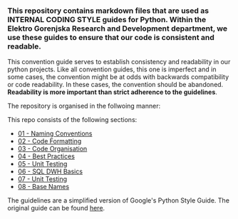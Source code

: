 ### This repository contains markdown files that are used as **INTERNAL CODING STYLE** guides for Python. Within the Elektro Gorenjska Research and Development department, we use these guides to ensure that our code is consistent and readable.

This convention guide serves to establish consistency and readability in our python projects. Like all convention guides, this one is imperfect and in some cases, the convention might be at odds with backwards compatibility or code readability. In these cases, the convention should be abandoned. **Readability is more important than strict adherence to the guidelines**.

The repository is organised in the follwoing manner:

This repo consists of the following sections:

- [01 - Naming Conventions](01_naming_convention.md)
- [02 - Code Formatting](02_code_formatting.md)
- [03 - Code Organisation](03_code_organisation.md)
- [04 - Best Practices](04_best_practices.md)
- [05 - Unit Testing](05_unit_testing.md)
- [06 - SQL DWH Basics](06_SQL_DWH_basics.md)
- [07 - Unit Testing](07_SQL_naming_convention.md)
- [08 - Base Names](08_base_names.md)

The guidelines are a simplified version of Google's Python Style Guide. The original guide can be found [here](https://google.github.io/styleguide/pyguide.html).
